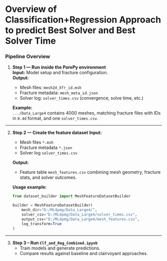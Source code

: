 # Overview of Classification+Regression Approach to predict Best Solver and Best Solver Time



### Pipeline Overview

1. **Step 1 — Run inside the PorePy environment**  
   **Input:** Model setup and fracture configuration.  
   **Output:**  
   - Mesh files: `mesh2d_Xfr_id.msh`  
   - Fracture metadata: `mesh_meta_id.json`  
   - Solver log: `solver_times.csv` (convergence, solve time, etc.)  

   **Example:**  
   `.../Data_Large4` contains 4000 meshes, matching fracture files with IDs in `0.4d` format, and one `solver_times.csv`.

---

2. **Step 2 — Create the feature dataset** 
   **Input:**  
   - Mesh files `*.msh`  
   - Fracture metadata `*.json`  
   - Solver log `solver_times.csv`  

   **Output:**  
   - Feature table `mesh_features.csv` combining mesh geometry, fracture stats, and solver outcomes.  

   **Usage example:**
   ```python
   from dataset_builder import MeshFeatureDatasetBuilder

   builder = MeshFeatureDatasetBuilder(
       mesh_dir="D:/ML4pmg/Data_Large4/",
       solver_csv="D:/ML4pmg/Data_Large4/solver_times.csv",
       output_csv="D:/ML4pmg/Data_Large4/mesh_features.csv",
       log_transform=True
   )
   
---

3. **Step 3 – Run `Clf_and_Reg_Combined.ipynb`**  
   - Train models and generate predictions.  
   - Compare results against baseline and clairvoyant approaches.

